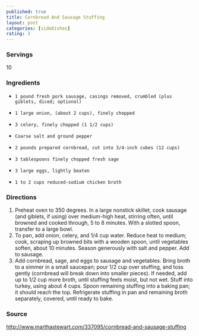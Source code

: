 ```yaml
---
published: true
title: Cornbread And Sausage Stuffing
layout: post
categories: [sideDishes]
rating: 3
---
```

### Servings
10

### Ingredients
-     1 pound fresh pork sausage, casings removed, crumbled (plus giblets, diced; optional)
-     1 large onion, (about 2 cups), finely chopped
-     3 celery, finely chopped (1 1/2 cups)
-     Coarse salt and ground pepper
-     2 pounds prepared cornbread, cut into 3/4-inch cubes (12 cups)
-     3 tablespoons finely chopped fresh sage
-     3 large eggs, lightly beaten
-     1 to 2 cups reduced-sodium chicken broth


### Directions
1. Preheat oven to 350 degrees. In a large nonstick skillet, cook sausage (and giblets, if using) over medium-high heat, stirring often, until browned and cooked through, 5 to 8 minutes. With a slotted spoon, transfer to a large bowl.
2. To pan, add onion, celery, and 1/4 cup water. Reduce heat to medium; cook, scraping up browned bits with a wooden spoon, until vegetables soften, about 10 minutes. Season generously with salt and pepper. Add to sausage.
3. Add cornbread, sage, and eggs to sausage and vegetables. Bring broth to a simmer in a small saucepan; pour 1/2 cup over stuffing, and toss gently (cornbread will break down into smaller pieces). If needed, add up to 1/2 cup more broth, until stuffing feels moist, but not wet. Stuff into turkey, using about 4 cups. Spoon remaining stuffing into a baking pan; it should reach the top. Refrigerate stuffing in pan and remaining broth separately, covered, until ready to bake.

### Source
<a href="http://www.marthastewart.com/337095/cornbread-and-sausage-stuffing" target="new">http://www.marthastewart.com/337095/cornbread-and-sausage-stuffing</a>
